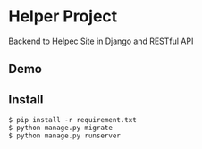 # Helper Project

Backend to Helpec Site in Django and RESTful API 

## Demo


## Install

```shell
$ pip install -r requirement.txt
$ python manage.py migrate
$ python manage.py runserver
```
